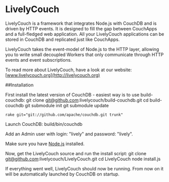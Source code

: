 LivelyCouch
=====

LivelyCouch is a framework that integrates Node.js with CouchDB and is driven by HTTP events. It is designed to fill the gap between CouchApps and a full-fledged web application.
All your LivelyCouch applications can be stored in CouchDB and replicated just like CouchApps.

LivelyCouch takes the event-model of Node.js to the HTTP layer, allowing you to write small decoupled Workers that only communicate through HTTP events and event subscriptions.

To read more about LivelyCouch, have a look at our website:
[www.livelycouch.org](http://livelycouch.org)

##Installation

First install the latest version of CouchDB - easiest way is to use build-couchdb:
    git clone git@github.com:livelycouch/build-couchdb.git
    cd build-couchdb
    git submodule init
    git submodule update
    
    rake git="git://github.com/apache/couchdb.git trunk"

Launch CouchDB:
    build/bin/couchdb
    
Add an Admin user with login: "lively" and password: "lively".

Make sure you have [Node.js](http://www.nodejs.org) installed.

Now, get the LivelyCouch source and run the install script:
    git clone git@github.com:livelycouch/LivelyCouch.git
    cd LivelyCouch
    node install.js

If everything went well, LivelyCouch should now be running.
From now on it will be automatically launched by CouchDB on startup.